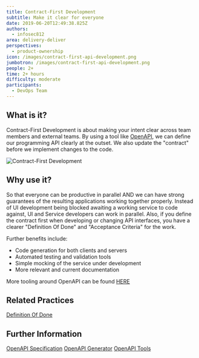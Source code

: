 ```yaml
---
title: Contract-First Development
subtitle: Make it clear for everyone
date: 2019-06-20T12:49:38.825Z
authors:
  - infosec812
area: delivery-deliver
perspectives:
  - product-ownership
icon: /images/contract-first-api-development.png
jumbotron: /images/contract-first-api-development.png
people: 2+
time: 2+ hours
difficulty: moderate
participants:
  - DevOps Team
---
```

## What is it?

Contract-First Development is about making your intent clear across team members and external teams. By using a tool like [OpenAPI](https://swagger.io/docs/specification/about/), we can define our programming API clearly at the outset. We also update the "contract" before we implement changes to the code.

![Contract-First Development](/images/contract-first-api-development.png "Contract-First Development")

## Why use it?

So that everyone can be productive in parallel AND we can have strong guarantees of the resulting applications working together properly. Instead of UI development being blocked awaiting a working service to code against, UI and Service developers can work in parallel. Also, if you define the contract first when developing or changing API interfaces, you have a clearer "Definition Of Done" and "Acceptance Criteria" for the work.

Further benefits include:

- Code generation for both clients and servers
- Automated testing and validation tools
- Simple mocking of the service under development
- More relevant and current documentation

More tooling around OpenAPI can be found [HERE](https://openapi.tools/)


## Related Practices

[Definition Of Done](https://openpracticelibrary.com/practice/definition-of-done/)

## Further Information

[OpenAPI Specification](https://swagger.io/docs/specification/about/)
[OpenAPI Generator](https://openapi-generator.tech/)
[OpenAPI Tools](https://openapi.tools/)